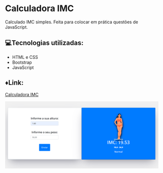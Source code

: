 # Calculadora IMC
Calculado IMC simples. Feita para colocar em prática questões de JavaScript.

## :computer:Tecnologias utilizadas:
+ HTML e CSS
+ Bootstrap
+ JavaScript

## :diamonds:Link:
[Calculadora IMC](https://francine02.github.io/Calculadora-IMC/)

<img src= "img/Captura de tela.png">
